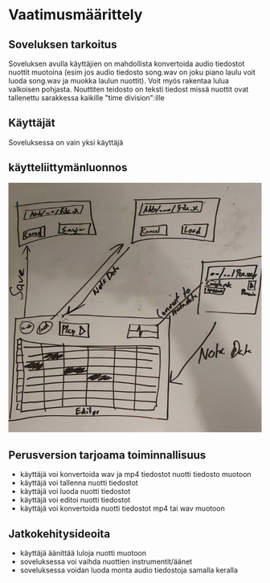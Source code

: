 # Vaatimusmäärittely
## Soveluksen tarkoitus
Soveluksen avulla käyttäjien on mahdollista konvertoida audio tiedostot nuottit muotoina (esim jos audio tiedosto song.wav on joku piano laulu voit luoda song.wav ja muokka laulun nuottit). Voit myös rakentaa lulua valkoisen pohjasta. Nouttiten teidosto on teksti tiedost missä nuottit ovat tallenettu sarakkessa kaikille "time division":ille
## Käyttäjät
Soveluksessa on vain yksi käyttäjä
## käytteliittymänluonnos
![cool image](https://raw.githubusercontent.com/Stenbras/ot-harjoitustyo/master/AudioProject/Dokumentaatio/kuvat/ui.png)
## Perusversion tarjoama toiminnallisuus
 - käyttäjä voi konvertoida wav ja mp4 tiedostot nuotti tiedosto muotoon
 - käyttäjä voi tallenna nuotti tiedostot
 - käyttäjä voi luoda nuotti tiedostot
 - käyttäjä voi editoi nuotti tiedostot
 - käyttäjä voi konvertoida nuotti tiedostot mp4 tai wav muotoon
## Jatkokehitysideoita
 - käyttäjä äänittää luloja nuotti muotoon
 - soveluksessa voi vaihda nuottien instrumentit/äänet
 - soveluksessa voidan luoda monta audio tiedostoja samalla keralla
